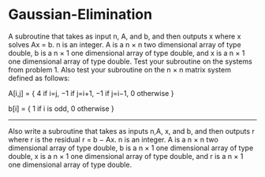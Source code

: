 # Gaussian-Elimination


A subroutine that takes as input n, A, and b, and then outputs x where x solves Ax = b. n is an 
integer. A is a n × n two dimensional array of type double, b is a n × 1 one dimensional array of 
type double, and x is a n × 1 one dimensional array of type double. Test your subroutine on the 
systems from problem 1. Also test your subroutine on the n × n matrix system defined as follows:

A[i,j] =  { 4 if i=j,  −1 if j=i+1,  −1 if j=i−1,  0 otherwise }

b[i] =  { 1 if i is odd,  0 otherwise }

----------------------------------------------------------------------------------

Also write a subroutine that takes as inputs n,A, x, and b, and then outputs r where r is the 
residual r = b − Ax. n is an integer. A is a n × n two dimensional array of type double, b is a 
n × 1 one dimensional array of type double, x is a n × 1 one dimensional array of type double, and 
r is a n × 1 one dimensional array of type double.
